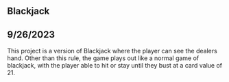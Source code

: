 ## Blackjack

## 9/26/2023
This project is a version of Blackjack where the player can see the dealers hand. Other than this rule, the game plays out like a normal game of blackjack, with the player able to hit or stay until they bust at a card value of 21.